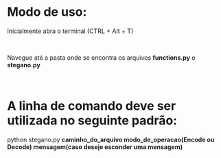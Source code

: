<h1>Modo de uso:</h1>
<p>Inicialmente abra o terminal (CTRL + Alt + T)</p><br>
<p>Navegue até a pasta onde se encontra os arquivos <strong>functions.py</strong> e <strong>stegano.py</strong></p><br>
<h1>A linha de comando deve ser utilizada no seguinte padrão:</h2>
<p>python stegano.py <strong>caminho_do_arquivo modo_de_operacao(Encode ou Decode) mensagem(caso deseje esconder uma mensagem)</strong></p>

